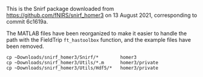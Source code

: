 This is the Snirf package downloaded from https://github.com/fNIRS/snirf_homer3 on 13 August 2021,
corresponding to commit 6c1619a.

The MATLAB files have been reorganized to make it easier to handle the path with the 
FieldTrip `ft_hastoolbox` function, and the example files have been removed.

    cp ~Downloads/snirf_homer3/Snirf/*        homer3
    cp ~Downloads/snirf_homer3/Utils/*.m      homer3/private
    cp ~Downloads/snirf_homer3/Utils/Hdf5/*   homer3/private
